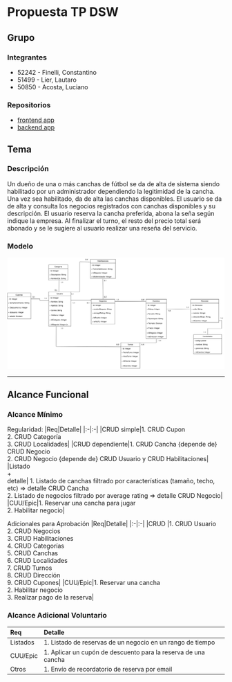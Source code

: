 # Propuesta TP DSW

## Grupo
### Integrantes
* 52242 - Finelli, Constantino
* 51499 - Lier, Lautaro
* 50850 - Acosta, Luciano

### Repositorios
* [frontend app](https://github.com/lucianoacosta23/frontend)
* [backend app](https://github.com/ConstanFinelli/back-dsw)

## Tema
### Descripción
Un dueño de una o más canchas de fútbol se da de alta de sistema siendo habilitado por un administrador dependiendo la legitimidad de la cancha. Una vez sea habilitado, da de alta las canchas disponibles. El usuario se da de alta y consulta los negocios registrados con canchas disponibles y su descripción. El usuario reserva la cancha preferida, abona la seña según indique la empresa. Al finalizar el turno, el resto del precio total será abonado y se le sugiere al usuario realizar una reseña del servicio. 

### Modelo


![imagen del modelo](https://github.com/Alberto-ll/TP-DSW-2025-Acosta-Lier-Finelli/blob/main/Modelo%20de%20dominio.svg)

---

## Alcance Funcional 

### Alcance Mínimo

Regularidad:
|Req|Detalle|
|:-|:-|
|CRUD simple|1. CRUD Cupon <br>2. CRUD Categoría<br>3. CRUD Localidades|
|CRUD dependiente|1. CRUD Cancha {depende de} CRUD Negocio<br>2. CRUD Negocio {depende de} CRUD Usuario y CRUD Habilitaciones|
|Listado<br>+<br>detalle| 1. Listado de canchas filtrado por características (tamaño, techo, etc) => detalle CRUD Cancha<br> 2. Listado de negocios filtrado por average rating => detalle CRUD Negocio|
|CUU/Epic|1. Reservar una cancha para jugar<br>2. Habilitar negocio|


Adicionales para Aprobación
|Req|Detalle|
|:-|:-|
|CRUD |1. CRUD Usuario<br>2. CRUD Negocios<br>3. CRUD Habilitaciones<br>4. CRUD Categorías<br>5. CRUD Canchas<br> 6. CRUD Localidades<br> 7. CRUD Turnos<br> 8. CRUD Dirección <br> 9. CRUD Cupones|
|CUU/Epic|1. Reservar una cancha<br>2. Habilitar negocio<br>3. Realizar pago de la reserva|


### Alcance Adicional Voluntario

|Req|Detalle|
|:-|:-|
|Listados |1. Listado de reservas de un negocio en un rango de tiempo|
|CUU/Epic|1. Aplicar un cupón de descuento para la reserva de una cancha|
|Otros|1. Envío de recordatorio de reserva por email|

